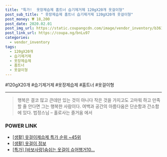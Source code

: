 ```yaml
--- 
title: "특가!  옷장제습제 홈트너 습기제거제 120gX20개 옷걸이형" 
post_sub_title: " 옷장제습제 홈트너 습기제거제 120gX20개 옷걸이형" 
post_money: ₩ 18,200 
post_date: 2020.02.01 
post_img_url: https://static.coupangcdn.com/image/vendor_inventory/b361/0167840b8b008287d60e0797b4ba7e1a1cbe1069ba43f06632a008cc7368.jpg 
post_link_url: https://coupa.ng/bnLu97 
categories: 
  - vendor_inventory 
tags: 
  - 120gX20개 
  - 습기제거제 
  - 옷장제습제 
  - 홈트너 
  - 옷걸이형 
--- 
```

  #120gX20개 #습기제거제 #옷장제습제 #홈트너 #옷걸이형 
<hr> 

> 행복은 결코 많고 큰데만 있는 것이 아니다 작은 것을 가지고도 고마워 하고 만족할 줄 안다면 그는 행복한 사람이다. 여백과 공간의 아름다움은 단순함과 간소함에 있다. 법정스님 – 홀로사는 즐거움 에서 


### POWER LINK

* <a href="https://blog.naver.com/sakai111/221792065201" target="_blank"> [생활] 옷걸이제습제 특가 순위 ~45위</a>
* <a href="https://blog.naver.com/sakai111/221767709822" target="_blank"> [생활] 옷걸이 정보 </a>
* <a href="https://blog.naver.com/an0733/221789620162" target="_blank">[특가] [바보사랑]숨쉬는 옷걸이 슈어행거10...</a>
